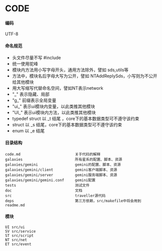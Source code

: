 # CODE 

#### 编码
UTF-8  

#### 命名规范
* 头文件尽量不写 #include
* 统一使用驼峰
* 模块内方法用小写字母开头，通用方法除外，譬如 sds,utils等
* 方法中，模块名后字母大写为公开，譬如 NTAddReplySds，小写则为不公开给其他模块
* 用大写缩写代替命名空间，譬如NT表示network
* "_" 表示隐藏、局部
* "g_" 前缀表示全局变量
* "ui_" 表示ui模块内变量，以此类推其他模块
* "UI_" 表示ui模块内方法，以此类推其他模块
* typedef struct 以 _t 结尾 ，core下的基本数据类型可不遵守该约束
* struct 以 _s 结尾，core下的基本数据类型可不遵守该约束
* enum 以 _e 结尾


#### 目录结构
```
code.md      					关于代码的解释
galaxies     					所有星系的配置、脚本、资源
galaxies/gemini					gemini的配置、脚本、资源
galaxies/gemini/client 			gemini客户端脚本、资源
galaxies/gemini/server 			gemini服务端脚本、资源
galaxies/gemini/gemini.conf 	gemini配置
tests							测试文件
doc								文档
src								traveller源代码
deps							第三方依赖，src/makefile中将会用到
readme.md
```

#### 模块   
```
UI src/ui 
SV src/service
ST src/script
NT src/net
ET src/event
``` 
